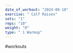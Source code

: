 ```yaml
---
date_of_workout: "2024-09-10"
exercise: " Calf Raises"
sets: "1"
reps: "10"
weight: "0"
type: " 1 Warmup"
---
```

#workouts